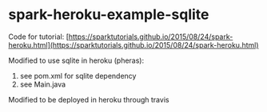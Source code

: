 # spark-heroku-example-sqlite


Code for tutorial: [https://sparktutorials.github.io/2015/08/24/spark-heroku.html](https://sparktutorials.github.io/2015/08/24/spark-heroku.html)

Modified to use sqlite in heroku (pheras):
1) see pom.xml for sqlite dependency
2) see Main.java 


Modified to be deployed in heroku through travis


